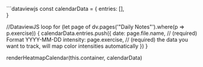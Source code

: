 \```dataviewjs
const calendarData = {
    entries: [],               
}

//DataviewJS loop
for (let page of dv.pages('"Daily Notes"').where(p => p.exercise)) {
    calendarData.entries.push({
        date: page.file.name,     // (required) Format YYYY-MM-DD
        intensity: page.exercise, // (required) the data you want to track, will map color intensities automatically
    })
}

renderHeatmapCalendar(this.container, calendarData)
```
